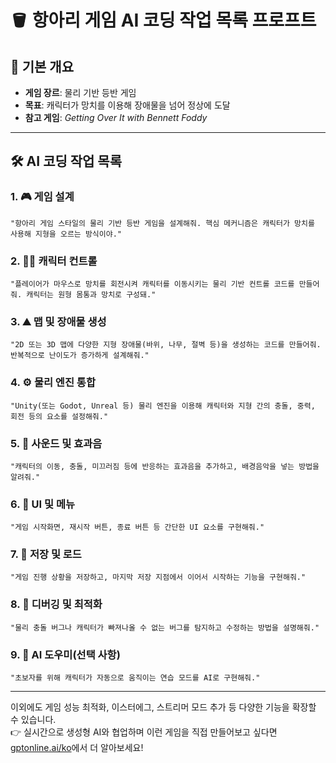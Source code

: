 
# 🪣 항아리 게임 AI 코딩 작업 목록 프로프트

## 📌 기본 개요
- **게임 장르**: 물리 기반 등반 게임
- **목표**: 캐릭터가 망치를 이용해 장애물을 넘어 정상에 도달
- **참고 게임**: *Getting Over It with Bennett Foddy*

---

## 🛠️ AI 코딩 작업 목록

### 1. 🎮 게임 설계
```
"항아리 게임 스타일의 물리 기반 등반 게임을 설계해줘. 핵심 메커니즘은 캐릭터가 망치를 사용해 지형을 오르는 방식이야."
```

### 2. 🧍‍♂️ 캐릭터 컨트롤
```
"플레이어가 마우스로 망치를 회전시켜 캐릭터를 이동시키는 물리 기반 컨트롤 코드를 만들어줘. 캐릭터는 원형 몸통과 망치로 구성돼."
```

### 3. ⛰️ 맵 및 장애물 생성
```
"2D 또는 3D 맵에 다양한 지형 장애물(바위, 나무, 절벽 등)을 생성하는 코드를 만들어줘. 반복적으로 난이도가 증가하게 설계해줘."
```

### 4. ⚙️ 물리 엔진 통합
```
"Unity(또는 Godot, Unreal 등) 물리 엔진을 이용해 캐릭터와 지형 간의 충돌, 중력, 회전 등의 요소를 설정해줘."
```

### 5. 🎵 사운드 및 효과음
```
"캐릭터의 이동, 충돌, 미끄러짐 등에 반응하는 효과음을 추가하고, 배경음악을 넣는 방법을 알려줘."
```

### 6. 📱 UI 및 메뉴
```
"게임 시작화면, 재시작 버튼, 종료 버튼 등 간단한 UI 요소를 구현해줘."
```

### 7. 💾 저장 및 로드
```
"게임 진행 상황을 저장하고, 마지막 저장 지점에서 이어서 시작하는 기능을 구현해줘."
```

### 8. 🐞 디버깅 및 최적화
```
"물리 충돌 버그나 캐릭터가 빠져나올 수 없는 버그를 탐지하고 수정하는 방법을 설명해줘."
```

### 9. 🧠 AI 도우미(선택 사항)
```
"초보자를 위해 캐릭터가 자동으로 움직이는 연습 모드를 AI로 구현해줘."
```

---

이외에도 게임 성능 최적화, 이스터에그, 스트리머 모드 추가 등 다양한 기능을 확장할 수 있습니다.  
👉 실시간으로 생성형 AI와 협업하며 이런 게임을 직접 만들어보고 싶다면 [gptonline.ai/ko](https://gptonline.ai/ko/)에서 더 알아보세요!
